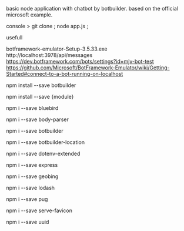 basic node application with chatbot by botbuilder.
based on the official microsoft example.

console > git clone ; node app.js ;

usefull

botframework-emulator-Setup-3.5.33.exe
http://localhost:3978/api/messages
https://dev.botframework.com/bots/settings?id=mjv-bot-test
https://github.com/Microsoft/BotFramework-Emulator/wiki/Getting-Started#connect-to-a-bot-running-on-localhost

npm install --save botbuilder

npm install --save {module}

npm i --save bluebird

npm i --save body-parser

npm i --save botbuilder

npm i --save botbuilder-location

npm i --save dotenv-extended

npm i --save express

npm i --save geobing

npm i --save lodash

npm i --save pug

npm i --save serve-favicon

npm i --save uuid